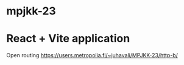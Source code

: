 # mpjkk-23

<h1>React + Vite application</h1>

Open routing https://users.metropolia.fi/~juhavali/MPJKK-23/http-b/
